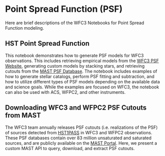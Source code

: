 # Point Spread Function (PSF)
Here are brief descriptions of the WFC3 Notebooks for Point Spread Function 
modeling.

## HST Point Spread Function
This notebook demonstrates how to generate PSF 
models for WFC3 observations. This includes retrieving empirical models 
from the [WFC3 PSF Website](https://www.stsci.edu/hst/instrumentation/wfc3/data-analysis/psf), 
generating custom models by stacking stars, and retrieving cutouts from the 
[MAST PSF Database](https://www.stsci.edu/hst/instrumentation/wfc3/data-analysis/psf/psf-search). 
The notebook includes examples of how to generate stellar catalogs, perform PSF 
fitting and subtraction, and how to utilize different types of PSF models 
depending on the available data and science goals. While the examples are 
focused on WFC3, the notebook can also be used with ACS, WFPC2, and other 
instruments.

## Downloading WFC3 and WFPC2 PSF Cutouts from MAST
The WFC3 team annually releases PSF cutouts (i.e. realizations of the PSF) of 
sources detected from [HST1PASS](https://www.stsci.edu/files/live/sites/www/files/home/hst/instrumentation/wfc3/documentation/instrument-science-reports-isrs/_documents/2022/WFC3-ISR-2022-05.pdf) 
in WFC3 and WFPC2 observations. These PSF databases contain over 83 million 
unsaturated and saturated sources, and are publicly available on the 
[MAST Portal](https://mast.stsci.edu/portal/Mashup/Clients/Mast/Portal.html). 
Here, we present a custom MAST API to query, download, and extract PSF cutouts.